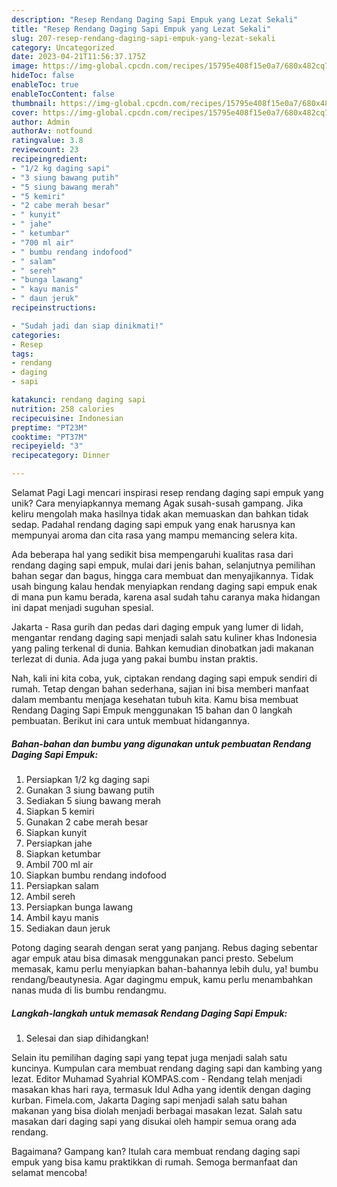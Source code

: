 ```yaml
---
description: "Resep Rendang Daging Sapi Empuk yang Lezat Sekali"
title: "Resep Rendang Daging Sapi Empuk yang Lezat Sekali"
slug: 207-resep-rendang-daging-sapi-empuk-yang-lezat-sekali
category: Uncategorized
date: 2023-04-21T11:56:37.175Z
image: https://img-global.cpcdn.com/recipes/15795e408f15e0a7/680x482cq70/rendang-daging-sapi-empuk-foto-resep-utama.jpg
hideToc: false
enableToc: true
enableTocContent: false
thumbnail: https://img-global.cpcdn.com/recipes/15795e408f15e0a7/680x482cq70/rendang-daging-sapi-empuk-foto-resep-utama.jpg
cover: https://img-global.cpcdn.com/recipes/15795e408f15e0a7/680x482cq70/rendang-daging-sapi-empuk-foto-resep-utama.jpg
author: Admin
authorAv: notfound
ratingvalue: 3.8
reviewcount: 23
recipeingredient:
- "1/2 kg daging sapi"
- "3 siung bawang putih"
- "5 siung bawang merah"
- "5 kemiri"
- "2 cabe merah besar"
- " kunyit"
- " jahe"
- " ketumbar"
- "700 ml air"
- " bumbu rendang indofood"
- " salam"
- " sereh"
- "bunga lawang"
- " kayu manis"
- " daun jeruk"
recipeinstructions:

- "Sudah jadi dan siap dinikmati!"
categories:
- Resep
tags:
- rendang
- daging
- sapi

katakunci: rendang daging sapi 
nutrition: 258 calories
recipecuisine: Indonesian
preptime: "PT23M"
cooktime: "PT37M"
recipeyield: "3"
recipecategory: Dinner

---
```



Selamat Pagi Lagi mencari inspirasi resep rendang daging sapi empuk yang unik? Cara menyiapkannya memang Agak susah-susah gampang. Jika keliru mengolah maka hasilnya tidak akan memuaskan dan bahkan tidak sedap. Padahal rendang daging sapi empuk yang enak harusnya kan mempunyai aroma dan cita rasa yang mampu memancing selera kita.


Ada beberapa hal yang sedikit bisa mempengaruhi kualitas rasa dari rendang daging sapi empuk, mulai dari jenis bahan, selanjutnya pemilihan bahan segar dan bagus, hingga cara membuat dan menyajikannya. Tidak usah bingung kalau hendak menyiapkan rendang daging sapi empuk enak di mana pun kamu berada, karena asal sudah tahu caranya maka hidangan ini dapat menjadi suguhan spesial.

Jakarta - Rasa gurih dan pedas dari daging empuk yang lumer di lidah, mengantar rendang daging sapi menjadi salah satu kuliner khas Indonesia yang paling terkenal di dunia. Bahkan kemudian dinobatkan jadi makanan terlezat di dunia. Ada juga yang pakai bumbu instan praktis.


Nah, kali ini kita coba, yuk, ciptakan rendang daging sapi empuk sendiri di rumah. Tetap dengan bahan sederhana, sajian ini bisa memberi manfaat dalam membantu menjaga kesehatan tubuh kita. Kamu bisa membuat Rendang Daging Sapi Empuk menggunakan 15 bahan dan 0 langkah pembuatan. Berikut ini cara untuk membuat hidangannya.

<!--inarticleads1-->

##### Bahan-bahan dan bumbu yang digunakan untuk pembuatan Rendang Daging Sapi Empuk:

1. Persiapkan 1/2 kg daging sapi
1. Gunakan 3 siung bawang putih
1. Sediakan 5 siung bawang merah
1. Siapkan 5 kemiri
1. Gunakan 2 cabe merah besar
1. Siapkan  kunyit
1. Persiapkan  jahe
1. Siapkan  ketumbar
1. Ambil 700 ml air
1. Siapkan  bumbu rendang indofood
1. Persiapkan  salam
1. Ambil  sereh
1. Persiapkan bunga lawang
1. Ambil  kayu manis
1. Sediakan  daun jeruk


Potong daging searah dengan serat yang panjang. Rebus daging sebentar agar empuk atau bisa dimasak menggunakan panci presto. Sebelum memasak, kamu perlu menyiapkan bahan-bahannya lebih dulu, ya! bumbu rendang/beautynesia. Agar dagingmu empuk, kamu perlu menambahkan nanas muda di lis bumbu rendangmu. 

<!--inarticleads2-->

##### Langkah-langkah untuk memasak Rendang Daging Sapi Empuk:


1. Selesai dan siap dihidangkan!

Selain itu pemilihan daging sapi yang tepat juga menjadi salah satu kuncinya. Kumpulan cara membuat rendang daging sapi dan kambing yang lezat. Editor Muhamad Syahrial KOMPAS.com - Rendang telah menjadi masakan khas hari raya, termasuk Idul Adha yang identik dengan daging kurban. Fimela.com, Jakarta Daging sapi menjadi salah satu bahan makanan yang bisa diolah menjadi berbagai masakan lezat. Salah satu masakan dari daging sapi yang disukai oleh hampir semua orang ada rendang. 

Bagaimana? Gampang kan? Itulah cara membuat rendang daging sapi empuk yang bisa kamu praktikkan di rumah. Semoga bermanfaat dan selamat mencoba!
